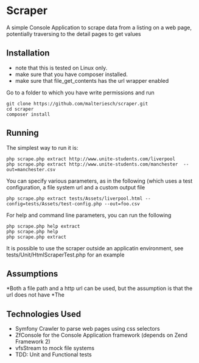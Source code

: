 Scraper
============
A simple Console Application to scrape data from a listing on a web page, potentially traversing to the detail pages to get values

Installation
-------------------

* note that this is tested on Linux only.
* make sure that you have composer installed.
* make sure that file_get_contents has the url wrapper enabled

Go to a folder to which you have write permissions and run

```shell
git clone https://github.com/malteriesch/scraper.git
cd scraper
composer install
```


Running
-------------------
The simplest way to run it is:
```shell
php scrape.php extract http://www.unite-students.com/liverpool 
php scrape.php extract http://www.unite-students.com/manchester  --out=manchester.csv
```

You can specify various parameters, as in the following (which uses a test configuration, a file system url and a custom output file
```shell
php scrape.php extract tests/Assets/liverpool.html --config=tests/Assets/test-config.php --out=foo.csv

```

For help and command line parameters, you can run the following
```shell
php scrape.php help extract
php scrape.php help
php scrape.php extract

```

It is possible to use the scraper outside an applicatin environment, see tests/Unit/HtmlScraperTest.php for an example

Assumptions
-------------------
*Both a file path and a http url can be used, but the assumption is that the url does not have 
*The 

Technologies Used
-------------------
* Symfony Crawler to parse web pages using css selectors
* ZfConsole for the Console Application framework (depends on Zend Framework 2)
* vfsStream to mock file systems
* TDD: Unit and Functional tests 
